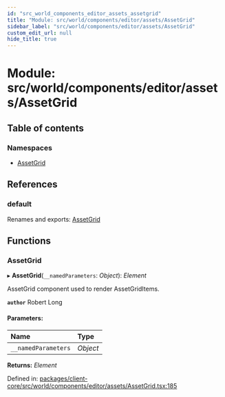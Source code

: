 ```yaml
---
id: "src_world_components_editor_assets_assetgrid"
title: "Module: src/world/components/editor/assets/AssetGrid"
sidebar_label: "src/world/components/editor/assets/AssetGrid"
custom_edit_url: null
hide_title: true
---
```


# Module: src/world/components/editor/assets/AssetGrid

## Table of contents

### Namespaces

- [AssetGrid](src_world_components_editor_assets_assetgrid.assetgrid.md)

## References

### default

Renames and exports: [AssetGrid](src_world_components_editor_assets_assetgrid.md#assetgrid)

## Functions

### AssetGrid

▸ **AssetGrid**(`__namedParameters`: *Object*): *Element*

AssetGrid component used to render AssetGridItems.

**`author`** Robert Long

#### Parameters:

Name | Type |
:------ | :------ |
`__namedParameters` | *Object* |

**Returns:** *Element*

Defined in: [packages/client-core/src/world/components/editor/assets/AssetGrid.tsx:185](https://github.com/xr3ngine/xr3ngine/blob/673ad6a5f/packages/client-core/src/world/components/editor/assets/AssetGrid.tsx#L185)

